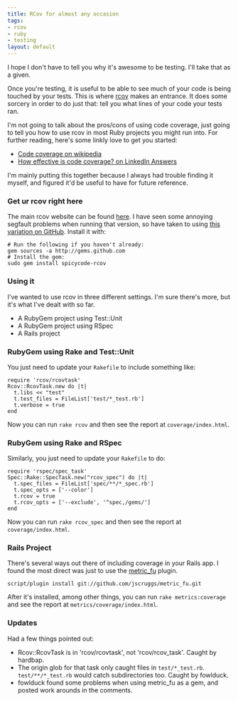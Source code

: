 ```yaml
--- 
title: RCov for almost any occasion
tags: 
- rcov
- ruby
- testing
layout: default
---
```

I hope I don't have to tell you why it's awesome to be testing. I'll take that as a given.

Once you're testing, it is useful to be able to see much of your code is being touched by your tests. This is where [rcov](http://eigenclass.org/hiki.rb?rcov) makes an entrance. It does some sorcery in order to do just that: tell you what lines of your code your tests ran.

I'm not going to talk about the pros/cons of using code coverage, just going to tell you how to use rcov in most Ruby projects you might run into. For further reading, here's some linkly love to get you started:

 * [Code coverage on wikipedia](http://en.wikipedia.org/wiki/Code_coverage)
 * [How effective is code coverage? on LinkedIn Answers](http://www.linkedin.com/answers/technology/software-development/TCH_SFT/250828-155544)
 
I'm mainly putting this together because I always had trouble finding it myself, and figured it'd be useful to have for future reference.

### Get ur rcov right here

The main rcov website can be found [here](http://eigenclass.org/hiki.rb?rcov). I have seen some annoying segfault problems when running that version, so have taken to using [this variation on GitHub](http://github.com/spicycode/rcov/tree). Install it with:

    # Run the following if you haven't already:
    gem sources -a http://gems.github.com
    # Install the gem:
    sudo gem install spicycode-rcov

### Using it

I've wanted to use rcov in three different settings. I'm sure there's more, but it's what I've dealt with so far.

 * A RubyGem project using Test::Unit
 * A RubyGem project using RSpec
 * A Rails project

### RubyGem using Rake and Test::Unit

You just need to update your `Rakefile` to include something like:

<pre><code class="ruby">require 'rcov/rcovtask'
Rcov::RcovTask.new do |t|
  t.libs &lt;&lt; &quot;test&quot;
  t.test_files = FileList['test/*_test.rb']
  t.verbose = true
end</code></pre>

Now you can run `rake rcov` and then see the report at `coverage/index.html`.

### RubyGem using Rake and RSpec

Similarly, you just need to update your `Rakefile` to do:

<pre><code class="ruby">require 'rspec/spec_task'
Spec::Rake::SpecTask.new(&quot;rcov_spec&quot;) do |t|
  t.spec_files = FileList['spec/**/*_spec.rb']
  t.spec_opts = ['--color']
  t.rcov = true
  t.rcov_opts = ['--exclude', '^spec,/gems/']
end</code></pre>
    
Now you can run `rake rcov_spec` and then see the report at `coverage/index.html`.

### Rails Project 

There's several ways out there of including coverage in your Rails app. I found the most direct was just to use the [metric_fu](http://github.com/jscruggs/metric_fu/tree/master) plugin.

    script/plugin install git://github.com/jscruggs/metric_fu.git
    
After it's installed, among other things, you can run `rake metrics:coverage` and see the report at `metrics/coverage/index.html`.

### Updates

Had a few things pointed out:

 * Rcov::RcovTask is in 'rcov/rcovtask', not 'rcov/rcov_task'. Caught by hardbap.
 * The origin glob for that task only caught files in `test/*_test.rb`. `test/**/*_test.rb` would catch subdirectories too. Caught by fowlduck.
 * fowlduck found some problems when using metric_fu as a gem, and posted work arounds in the comments.